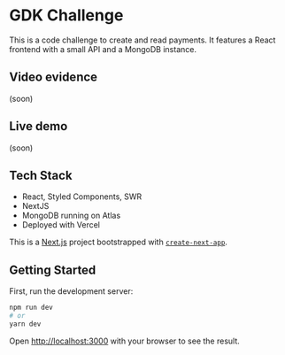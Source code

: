 # GDK Challenge

This is a code challenge to create and read payments. It features a React frontend with a small API and a MongoDB instance. 

## Video evidence
(soon)

## Live demo
(soon)
## Tech Stack
- React, Styled Components, SWR
- NextJS 
- MongoDB running on Atlas
- Deployed with Vercel

This is a [Next.js](https://nextjs.org/) project bootstrapped with [`create-next-app`](https://github.com/vercel/next.js/tree/canary/packages/create-next-app).

## Getting Started

First, run the development server:

```bash
npm run dev
# or
yarn dev
```

Open [http://localhost:3000](http://localhost:3000) with your browser to see the result.
